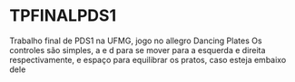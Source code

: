 # TPFINALPDS1
Trabalho final de PDS1 na UFMG, jogo no allegro Dancing Plates
Os controles são simples, a e d para se mover para a esquerda e direita respectivamente, e espaço para equilibrar os pratos, caso esteja embaixo dele
